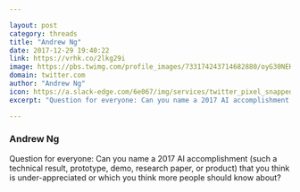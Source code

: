 ```yaml
---

layout: post
category: threads
title: "Andrew Ng"
date: 2017-12-29 19:40:22
link: https://vrhk.co/2lkg29i
image: https://pbs.twimg.com/profile_images/733174243714682880/oyG30NEH_normal.jpg
domain: twitter.com
author: "Andrew Ng"
icon: https://a.slack-edge.com/6e067/img/services/twitter_pixel_snapped_32.png
excerpt: "Question for everyone: Can you name a 2017 AI accomplishment (such a technical result, prototype, demo, research paper, or product) that you think is under-appreciated or which you think more people should know about?"

---
```


### Andrew Ng

Question for everyone: Can you name a 2017 AI accomplishment (such a technical result, prototype, demo, research paper, or product) that you think is under-appreciated or which you think more people should know about?